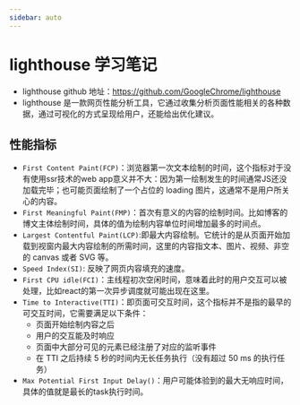 ```yaml
---
sidebar: auto
---
```


# lighthouse 学习笔记
* lighthouse github 地址：https://github.com/GoogleChrome/lighthouse
* lighthouse 是一款网页性能分析工具，它通过收集分析页面性能相关的各种数据，通过可视化的方式呈现给用户，还能给出优化建议。

## 性能指标
* `First Content Paint(FCP)`：浏览器第一次文本绘制的时间，这个指标对于没有使用ssr技术的web app意义并不大：因为第一绘制发生的时间通常JS还没加载完毕；也可能页面绘制了一个占位的 loading 图片，这通常不是用户所关心的内容。
* `First Meaningful Paint(FMP)`：首次有意义的内容的绘制时间。比如博客的博文主体绘制时间，具体的值为绘制内容单位时间增加最多的时间点。
* `Largest Contentful Paint(LCP)`:即最大内容绘制。它统计的是从页面开始加载到视窗内最大内容绘制的所需时间，这里的内容指文本、图片、视频、非空的 canvas 或者 SVG 等。
* `Speed Index(SI)`: 反映了网页内容填充的速度。
* `First CPU idle(FCI)`：主线程初次空闲时间，意味着此时的用户交互可以被处理，比如react的第一次异步调度就可能出现在这里。
* `Time to Interactive(TTI)`：即页面可交互时间，这个指标并不是指的最早的可交互时间，它需要满足以下条件：
  - 页面开始绘制内容之后
  - 用户的交互能及时响应
  - 页面中大部分可见的元素已经注册了对应的监听事件
  - 在 TTI 之后持续 5 秒的时间内无长任务执行（没有超过 50 ms 的执行任务）
* `Max Potential First Input Delay()`：用户可能体验到的最大无响应时间，具体的值就是最长的task执行时间。

